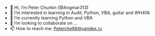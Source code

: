 - 👋 Hi, I’m Peter Churkin (@Angmar313)
- 👀 I’m interested in learning in Audit, Python, VBA, guitar and WH40k
- 🌱 I’m currently learning Python and VBA
- 💞️ I’m looking to collaborate on ...
- 📫 How to reach me: Peterche88@yandex.ru

<!---
Angmar313/Angmar313 is a ✨ special ✨ repository because its `README.md` (this file) appears on your GitHub profile.
You can click the Preview link to take a look at your changes.
--->

